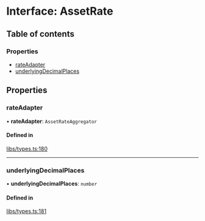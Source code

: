 # Interface: AssetRate

## Table of contents

### Properties

- [rateAdapter](AssetRate.md#rateadapter)
- [underlyingDecimalPlaces](AssetRate.md#underlyingdecimalplaces)

## Properties

### rateAdapter

• **rateAdapter**: `AssetRateAggregator`

#### Defined in

[libs/types.ts:180](https://github.com/notional-finance/sdk-v2/blob/20a2e58/src/libs/types.ts#L180)

___

### underlyingDecimalPlaces

• **underlyingDecimalPlaces**: `number`

#### Defined in

[libs/types.ts:181](https://github.com/notional-finance/sdk-v2/blob/20a2e58/src/libs/types.ts#L181)
